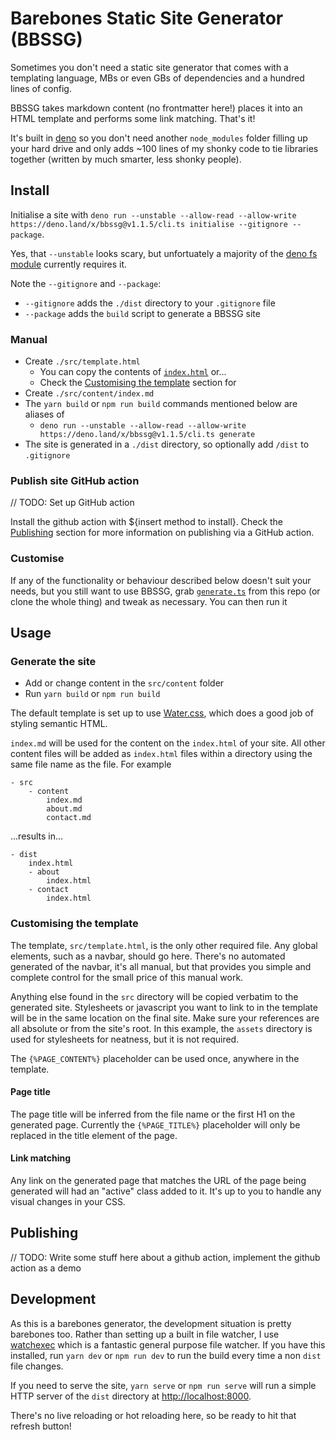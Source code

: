 # Barebones Static Site Generator (BBSSG)

Sometimes you don't need a static site generator that comes with a templating language, MBs or even GBs of dependencies and a hundred lines of config.

BBSSG takes markdown content (no frontmatter here!) places it into an HTML template and performs some link matching. That's it!

It's built in [deno](https://deno.land/) so you don't need another `node_modules` folder filling up your hard drive and only adds ~100 lines of my shonky code to tie libraries together (written by much smarter, less shonky people).

## Install

Initialise a site with `deno run --unstable --allow-read --allow-write https://deno.land/x/bbssg@v1.1.5/cli.ts initialise --gitignore --package`.

Yes, that `--unstable` looks scary, but unfortuately a majority of the [deno fs module](https://deno.land/std@0.89.0/fs) currently requires it.

Note the `--gitignore` and `--package`:

- `--gitignore` adds the `./dist` directory to your `.gitignore` file
- `--package` adds the `build` script to generate a BBSSG site

### Manual

- Create `./src/template.html`
    - You can copy the contents of [`index.html`](./blob/main/src/template.html) or...
    - Check the [Customising the template](#customising-the-template) section for
- Create `./src/content/index.md`
- The `yarn build` or `npm run build` commands mentioned below are aliases of
    - `deno run --unstable --allow-read --allow-write https://deno.land/x/bbssg@v1.1.5/cli.ts generate`
- The site is generated in a `./dist` directory, so optionally add `/dist` to `.gitignore`

### Publish site GitHub action

// TODO: Set up GitHub action

Install the github action with ${insert method to install}. Check the [Publishing](#publishing) section for more information on publishing via a GitHub action.

### Customise

If any of the functionality or behaviour described below doesn't suit your needs, but you still want to use BBSSG, grab [`generate.ts`](./blob/main/generate.ts) from this repo (or clone the whole thing) and tweak as necessary. You can then run it

## Usage

### Generate the site

- Add or change content in the `src/content` folder
- Run `yarn build` or `npm run build`

The default template is set up to use [Water.css](https://watercss.kognise.dev/), which does a good job of styling semantic HTML.

`index.md` will be used for the content on the `index.html` of your site. All other content files will be added as `index.html` files within a directory using the same file name as the file. For example

```
- src
    - content
        index.md
        about.md
        contact.md
```

...results in...

```
- dist
    index.html
    - about
        index.html
    - contact
        index.html
```

### Customising the template

The template, `src/template.html`, is the only other required file. Any global elements, such as a navbar, should go here. There's no automated generated of the navbar, it's all manual, but that provides you simple and complete control for the small price of this manual work.

Anything else found in the `src` directory will be copied verbatim to the generated site. Stylesheets or javascript you want to link to in the template will be in the same location on the final site. Make sure your references are all absolute or from the site's root. In this example, the `assets` directory is used for stylesheets for neatness, but it is not required.

The `{%PAGE_CONTENT%}` placeholder can be used once, anywhere in the template.

#### Page title

The page title will be inferred from the file name or the first H1 on the generated page. Currently the `{%PAGE_TITLE%}` placeholder will only be replaced in the title element of the page.

#### Link matching

Any link on the generated page that matches the URL of the page being generated will had an "active" class added to it. It's up to you to handle any visual changes in your CSS.

## Publishing

// TODO:
Write some stuff here about a github action, implement the github action as a demo

## Development

As this is a barebones generator, the development situation is pretty barebones too. Rather than setting up a built in file watcher, I use [watchexec](https://github.com/watchexec/watchexec) which is a fantastic general purpose file watcher. If you have this installed, run `yarn dev` or `npm run dev` to run the build every time a non `dist` file changes.

If you need to serve the site, `yarn serve` or `npm run serve` will run a simple HTTP server of the `dist` directory at [http://localhost:8000](http://localhost:8000).

There's no live reloading or hot reloading here, so be ready to hit that refresh button!